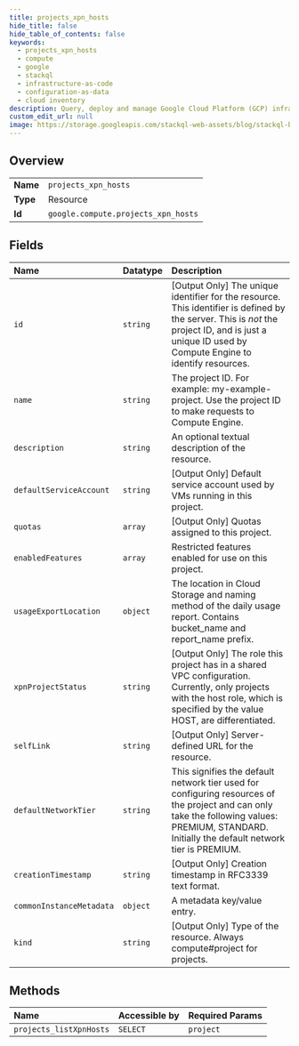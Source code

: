 ```yaml
---
title: projects_xpn_hosts
hide_title: false
hide_table_of_contents: false
keywords:
  - projects_xpn_hosts
  - compute
  - google    
  - stackql
  - infrastructure-as-code
  - configuration-as-data
  - cloud inventory
description: Query, deploy and manage Google Cloud Platform (GCP) infrastructure and resources using SQL
custom_edit_url: null
image: https://storage.googleapis.com/stackql-web-assets/blog/stackql-blog-post-featured-image.png
---
```

  
    

## Overview
<table><tbody>
<tr><td><b>Name</b></td><td><code>projects_xpn_hosts</code></td></tr>
<tr><td><b>Type</b></td><td>Resource</td></tr>
<tr><td><b>Id</b></td><td><code>google.compute.projects_xpn_hosts</code></td></tr>
</tbody></table>

## Fields
| Name | Datatype | Description |
|:-----|:---------|:------------|
| `id` | `string` | [Output Only] The unique identifier for the resource. This identifier is defined by the server. This is *not* the project ID, and is just a unique ID used by Compute Engine to identify resources. |
| `name` | `string` | The project ID. For example: my-example-project. Use the project ID to make requests to Compute Engine. |
| `description` | `string` | An optional textual description of the resource. |
| `defaultServiceAccount` | `string` | [Output Only] Default service account used by VMs running in this project. |
| `quotas` | `array` | [Output Only] Quotas assigned to this project. |
| `enabledFeatures` | `array` | Restricted features enabled for use on this project. |
| `usageExportLocation` | `object` | The location in Cloud Storage and naming method of the daily usage report. Contains bucket_name and report_name prefix. |
| `xpnProjectStatus` | `string` | [Output Only] The role this project has in a shared VPC configuration. Currently, only projects with the host role, which is specified by the value HOST, are differentiated. |
| `selfLink` | `string` | [Output Only] Server-defined URL for the resource. |
| `defaultNetworkTier` | `string` | This signifies the default network tier used for configuring resources of the project and can only take the following values: PREMIUM, STANDARD. Initially the default network tier is PREMIUM. |
| `creationTimestamp` | `string` | [Output Only] Creation timestamp in RFC3339 text format. |
| `commonInstanceMetadata` | `object` | A metadata key/value entry. |
| `kind` | `string` | [Output Only] Type of the resource. Always compute#project for projects. |
## Methods
| Name | Accessible by | Required Params |
|:-----|:--------------|:----------------|
| `projects_listXpnHosts` | `SELECT` | `project` |
